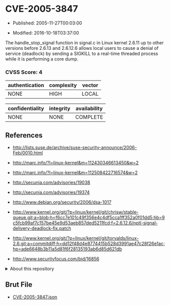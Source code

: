 # CVE-2005-3847

- Published: 2005-11-27T00:03:00

- Modified: 2016-10-18T03:37:00

The handle_stop_signal function in signal.c in Linux kernel 2.6.11 up to other versions before 2.6.13 and 2.6.12.6 allows local users to cause a denial of service (deadlock) by sending a SIGKILL to a real-time threaded process while it is performing a core dump.

### CVSS Score: **4**

| authentication | complexity | vector |
| --- | --- | --- |
| NONE | HIGH | LOCAL |

| confidentiality | integrity | availability |
| --- | --- | --- |
| NONE | NONE | COMPLETE |

## References

* http://lists.suse.de/archive/suse-security-announce/2006-Feb/0010.html

* http://marc.info/?l=linux-kernel&m=112430346613450&w=2

* http://marc.info/?l=linux-kernel&m=112508422716574&w=2

* http://secunia.com/advisories/19038

* http://secunia.com/advisories/19374

* http://www.debian.org/security/2006/dsa-1017

* http://www.kernel.org/git/?p=linux/kernel/git/chrisw/stable-queue.git;a=blob;h=f6cc7e101c49f356e4c4df5cca1ff352a0f01dd5;hb=9c5fcb99af7c157be45e9d53aeb857ded5211fcd;f=2.6.12.6/nptl-signal-delivery-deadlock-fix.patch

* http://www.kernel.org/git/?p=linux/kernel/git/torvalds/linux-2.6.git;a=commitdiff;h=dd12f48d4e8774415b528d3991ae47c28f26e1ac;hp=ade6648b3b11a5d81f6f28135193ab6d85d621db

* http://www.securityfocus.com/bid/16856

<details>
<summary>About this repository</summary> 

  This repository is part of the project [Live Hack CVE](https://github.com/Live-Hack-CVE). Main website can be found [www.live-hack.org](https://www.live-hack.org) 
  
  Made by [Sn0wAlice](https://github.com/Sn0wAlice) for the people that care about security and need to have a feed of the latest CVEs. Hope you enjoy it, don't forget to star the repo and follow me on [Twitter](https://twitter.com/Sn0wAlice) and [Github](https://github.com/Sn0wAlice). And that is my [personnal website](https://www.alice-snow.me/)

  - [Home Page](https://github.com/Live-Hack-CVE)
  - [Framework](https://github.com/Live-Hack-CVE/cve-framework)
  - [CVE database](https://github.com/Live-Hack-CVE/full_database)
  - [Changelog](https://github.com/Live-Hack-CVE/Changelog)
</details>

## Brut File

* [CVE-2005-3847.json](https://raw.githubusercontent.com/Live-Hack-CVE/full_database/main/cves/2005/CVE-2005-3847.json)

